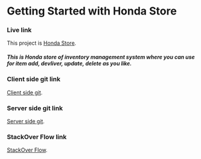 # Getting Started with Honda Store

### Live link
This project is [Honda Store]( https://honda-app-91b97.web.app).
##### This is Honda store of inventory management system where you can use for item add, devliver, update, delete as you like.




### Client side git link
[Client side git]( https://github.com/ProgrammingHeroWC4/warehouse-management-client-side-yousufmiah).



### Server side git link
[Server side git]( https://github.com/ProgrammingHeroWC4/warehouse-management-server-side-yousufmiah).



### StackOver Flow link
[StackOver Flow]( https://stackoverflow.com/users/14247518/hr-yousuf-miah?tab=questions).
